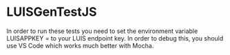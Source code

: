 ﻿# LUISGenTestJS
In order to run these tests you need to set the environment variable LUISAPPKEY = to your LUIS endpoint key.
In order to debug this, you should use VS Code which works much better with Mocha.


